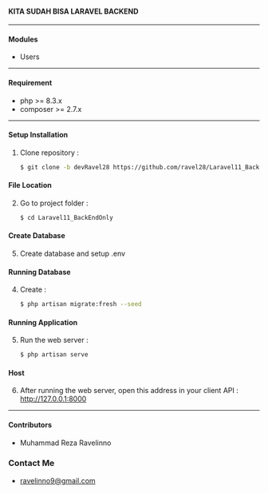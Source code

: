 #### KITA SUDAH BISA LARAVEL BACKEND ####

***
#### Modules ####
- Users

***
#### Requirement ####
- php >= 8.3.x
- composer >= 2.7.x

***
#### Setup Installation ####
1. Clone repository :
   ```bash
   $ git clone -b devRavel28 https://github.com/ravel28/Laravel11_BackEndOnly
   ```
#### File Location ####
2. Go to project folder : 
   ```bash
   $ cd Laravel11_BackEndOnly
   ```

#### Create Database ####
5. Create database and setup .env

#### Running Database ####
4. Create :
   ```bash
   $ php artisan migrate:fresh --seed
   ```

#### Running Application ####
5. Run the web server :
   ```bash
   $ php artisan serve
   ```

#### Host ####
6. After running the web server, open this address in your client API : http://127.0.0.1:8000

***
#### Contributors ####
- Muhammad Reza Ravelinno 

### Contact Me ####
- ravelinno9@gmail.com